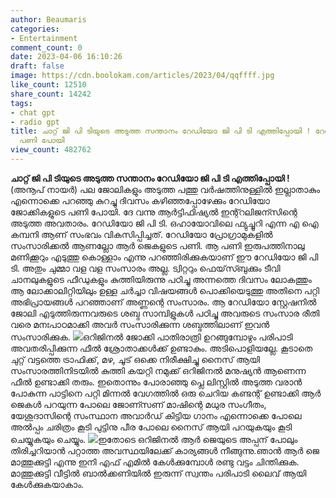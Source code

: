 ```yaml
---
author: Beaumaris
categories:
- Entertainment
comment_count: 0
date: 2023-04-06 16:10:26
draft: false
image: https://cdn.boolokam.com/articles/2023/04/qqffff.jpg
like_count: 12510
share_count: 14242
tags:
- chat gpt
- radio gpt
title: ചാറ്റ് ജി പി ടിയുടെ അടുത്ത സന്താനം റേഡിയോ ജി പി ടി എത്തിപ്പോയി ! റേഡിയോ ജോക്കികളുടെ
  പണി പോയി
view_count: 482762
---
```


**ചാറ്റ് ജി പി ടിയുടെ അടുത്ത സന്താനം റേഡിയോ ജി പി ടി എത്തിപ്പോയി !** (അനൂപ് നായർ) പല ജോലികളും അടുത്ത പത്തു വർഷത്തിനുള്ളിൽ ഇല്ലാതാകും എന്നൊക്കെ പറഞ്ഞു കുറച്ചു ദിവസം കഴിഞ്ഞപ്പോഴേക്കും റേഡിയോ ജോക്കികളുടെ പണി പോയി. ദേ വന്നു ആർട്ടിഫിഷ്യൽ ഇന്റ്റലിജന്സിന്റെ അടുത്ത അവതാരം. റേഡിയോ ജി പി ടി. ഒഹായോവിലെ ഫ്യുച്ചൂറി എന്ന എ ഐ കമ്പനി ആണ് സംഭവം വികസിപ്പിച്ചത്. റേഡിയോ പ്രോഗ്രാമുകളിൽ സംസാരിക്കൽ ആണല്ലോ ആർ ജെകളുടെ പണി. ആ പണി ഇരുപത്തിനാലു മണിക്കൂറും എടുത്തു കൊള്ളാം എന്നു പറഞ്ഞിരിക്കുകയാണ് ഈ റേഡിയോ ജി പി ടി. അതും ചുമ്മാ വള വള സംസാരം അല്ല. ട്വിറ്ററും ഫെയ്‌സ്ബുക്കും ടീവി ചാനലുകളുടെ ഫീഡുകളും കുത്തിയിരുന്നു പഠിച്ചു അന്നത്തെ ദിവസം ലോകത്തും ആ ലോക്കാലിറ്റിയിലും ഉള്ള ചർച്ചാ വിഷയങ്ങൾ പൊക്കിയെടുത്തു അതിനെ പറ്റി അഭിപ്രായങ്ങൾ പറഞ്ഞാണ് അണ്ണന്റെ സംസാരം. ആ റേഡിയോ സ്റ്റേഷനിൽ ജോലി എടുത്തിരുന്നവരുടെ ശബ്ദ സാമ്പിളുകൾ പഠിച്ചു അവരുടെ സംസാര രീതി വരെ മനഃപാഠമാക്കി അവർ സംസാരിക്കുന്ന ശബ്ദത്തിലാണ് ഇവൻ സംസാരിക്കുക. ![](https://cdn.boolokam.com/articles/2023/04/qqffff.jpg)ഒറിജിനൽ ജോക്കി പാതിരാത്രി ഉറങ്ങുമ്പോഴും പരിപാടി അവതരിപ്പിക്കുന്ന ഫീൽ ശ്രോതാക്കൾക്ക് ഉണ്ടാകും. അടിപൊളിയല്ലേ. കൂടാതെ ചുറ്റ് വട്ടത്തെ ട്രാഫിക്ക്, മഴ, ചൂട് ഒക്കെ നിരീക്ഷിച്ചു നൈസ് ആയി സംസാരത്തിനിടയിൽ കുത്തി കയറ്റി നമുക്ക് ഒറിജിനൽ മനുഷ്യൻ ആണെന്ന ഫീൽ ഉണ്ടാക്കി തരും. ഇതൊന്നും പോരാഞ്ഞു പ്ലെ ലിസ്റ്റിൽ അടുത്ത വരാൻ പോകുന്ന പാട്ടിനെ പറ്റി മിന്നൽ വേഗത്തിൽ ഒരു ചെറിയ കണ്ടന്റ് ഉണ്ടാക്കി ആർ ജെകൾ പറയുന്ന പോലെ ജോണ്സണ് മാഷിന്റെ മധുര സംഗീതം, യേശുദാസിന്റെ സംസ്ഥാന അവാർഡ് കിട്ടിയ ഗാനം എന്നൊക്കെ പോലെ അൽപ്പം ചരിത്രം കൂടി പുട്ടിനു പീര പോലെ നൈസ് ആയി പറയുകയും കൂടി ചെയ്യുകയും ചെയ്യും. ![](https://cdn.boolokam.com/articles/2023/04/qfff.png)ഇതോടെ ഒറിജിനൽ ആർ ജെയുടെ അപ്പന് പോലും തിരിച്ചറിയാൻ പറ്റാത്ത അവസ്ഥയിലേക്ക് കാര്യങ്ങൾ നീങ്ങുന്നു.ഞാൻ ആർ ജെ മാത്തുക്കുട്ടി എന്നു ഇനി എഫ് എമിൽ കേൾക്കുമ്പോൾ രണ്ടു വട്ടം ചിന്തിക്കുക. മാത്തുക്കുട്ടി വീട്ടിൽ ബാൽക്കണിയിൽ ഇരുന്ന് സ്വന്തം പരിപാടി ലൈവ് ആയി കേൾക്കുകയാകാം.